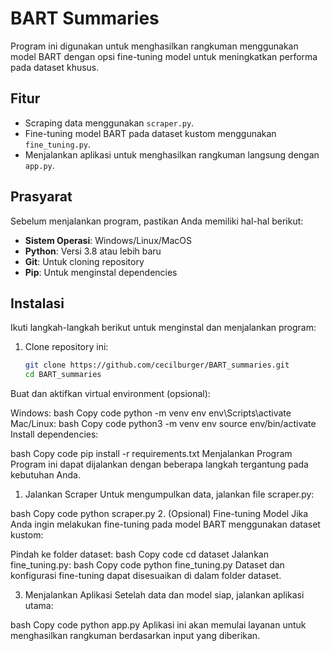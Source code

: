 # BART Summaries
Program ini digunakan untuk menghasilkan rangkuman menggunakan model BART dengan opsi fine-tuning model untuk meningkatkan performa pada dataset khusus.

## Fitur
- Scraping data menggunakan `scraper.py`.
- Fine-tuning model BART pada dataset kustom menggunakan `fine_tuning.py`.
- Menjalankan aplikasi untuk menghasilkan rangkuman langsung dengan `app.py`.

## Prasyarat
Sebelum menjalankan program, pastikan Anda memiliki hal-hal berikut:
- **Sistem Operasi**: Windows/Linux/MacOS
- **Python**: Versi 3.8 atau lebih baru
- **Git**: Untuk cloning repository
- **Pip**: Untuk menginstal dependencies

## Instalasi
Ikuti langkah-langkah berikut untuk menginstal dan menjalankan program:

1. Clone repository ini:
   ```bash
   git clone https://github.com/cecilburger/BART_summaries.git
   cd BART_summaries
Buat dan aktifkan virtual environment (opsional):

Windows:
bash
Copy code
python -m venv env
env\Scripts\activate
Mac/Linux:
bash
Copy code
python3 -m venv env
source env/bin/activate
Install dependencies:

bash
Copy code
pip install -r requirements.txt
Menjalankan Program
Program ini dapat dijalankan dengan beberapa langkah tergantung pada kebutuhan Anda.

1. Jalankan Scraper
Untuk mengumpulkan data, jalankan file scraper.py:

bash
Copy code
python scraper.py
2. (Opsional) Fine-tuning Model
Jika Anda ingin melakukan fine-tuning pada model BART menggunakan dataset kustom:

Pindah ke folder dataset:
bash
Copy code
cd dataset
Jalankan fine_tuning.py:
bash
Copy code
python fine_tuning.py
Dataset dan konfigurasi fine-tuning dapat disesuaikan di dalam folder dataset.

3. Menjalankan Aplikasi
Setelah data dan model siap, jalankan aplikasi utama:

bash
Copy code
python app.py
Aplikasi ini akan memulai layanan untuk menghasilkan rangkuman berdasarkan input yang diberikan.